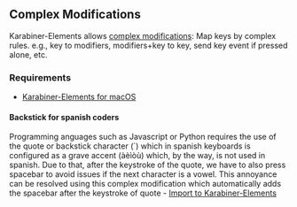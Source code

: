 ## Complex Modifications

Karabiner-Elements allows [complex modifications](https://pqrs.org/osx/karabiner/document.html#configuration-complex-modifications): Map keys by complex rules. e.g., key to modifiers, modifiers+key to key, send key event if pressed alone, etc.

### Requirements

- [Karabiner-Elements for macOS](https://pqrs.org/osx/karabiner/)

#### Backstick for spanish coders

Programming anguages such as Javascript or Python requires the use of the quote or backstick character (\`) which in spanish keyboards is configured as a grave accent  (àèìòù) which, by the way, is not used in spanish. Due to that, after the keystroke of the quote, we have to also press spacebar to avoid issues if the next character is a vowel. This annoyance can be resolved using this complex modification which automatically adds the spacebar after the keystroke of quote - [Import to Karabiner-Elements](karabiner://karabiner/assets/complex_modifications/import?url=https://raw.githubusercontent.com/kalanda/KE-complex_modifications/master/rules/backstick_for_spanish_coders.json)
